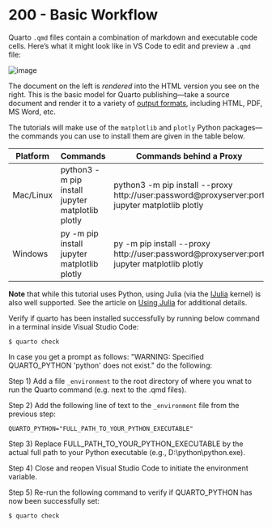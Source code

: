 # 200 - Basic Workflow

Quarto ```.qmd``` files contain a combination of markdown and executable code cells. Here’s what it might look like in VS Code to edit and preview a ```.qmd``` file:

![image](https://user-images.githubusercontent.com/1499433/199030032-56451e02-9ecb-4546-8837-e9060e1ec94a.png)

The document on the left is *rendered* into the HTML version you see on the right. This is the basic model for Quarto publishing—take a source document and render it to a variety of [output formats](https://quarto.org/docs/output-formats/all-formats.html), including HTML, PDF, MS Word, etc.

The tutorials will make use of the ```matplotlib``` and ```plotly``` Python packages—the commands you can use to install them are given in the table below.

| Platform | Commands | Commands behind a Proxy |
| -- | -- | -- |
| Mac/Linux	| python3 -m pip install jupyter matplotlib plotly | python3 -m pip install --proxy http://user:password@proxyserver:port jupyter matplotlib plotly |
| Windows	| py -m pip install jupyter matplotlib plotly| py -m pip install --proxy http://user:password@proxyserver:port jupyter matplotlib plotly |

**Note** that while this tutorial uses Python, using Julia (via the [IJulia](https://julialang.github.io/IJulia.jl/stable/) kernel) is also well supported. See the article on [Using Julia](https://quarto.org/docs/computations/julia.html) for additional details.


Verify if quarto has been installed successfully by running below command in a terminal inside Visual Studio Code:

```
$ quarto check
```

In case you get a prompt as follows: "WARNING: Specified QUARTO_PYTHON 'python' does not exist." do the following:

Step 1) Add a file ```_environment``` to the root directory of where you wnat to run the Quarto command (e.g. next to the .qmd files).

Step 2) Add the following line of text to the ```_environment``` file from the previous step:

```
QUARTO_PYTHON="FULL_PATH_TO_YOUR_PYTHON_EXECUTABLE"
```

Step 3) Replace FULL_PATH_TO_YOUR_PYTHON_EXECUTABLE by the actual full path to your Python executable (e.g., D:\python\python.exe).

Step 4) Close and reopen Visual Studio Code to initiate the environment variable.

Step 5) Re-run the following command to verify if QUARTO_PYTHON has now been successfully set:

```
$ quarto check
```
